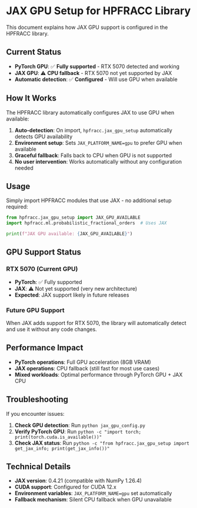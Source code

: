 # JAX GPU Setup for HPFRACC Library

This document explains how JAX GPU support is configured in the HPFRACC library.

## Current Status

- **PyTorch GPU**: ✅ **Fully supported** - RTX 5070 detected and working
- **JAX GPU**: ⚠️ **CPU fallback** - RTX 5070 not yet supported by JAX
- **Automatic detection**: ✅ **Configured** - Will use GPU when available

## How It Works

The HPFRACC library automatically configures JAX to use GPU when available:

1. **Auto-detection**: On import, `hpfracc.jax_gpu_setup` automatically detects GPU availability
2. **Environment setup**: Sets `JAX_PLATFORM_NAME=gpu` to prefer GPU when available
3. **Graceful fallback**: Falls back to CPU when GPU is not supported
4. **No user intervention**: Works automatically without any configuration needed

## Usage

Simply import HPFRACC modules that use JAX - no additional setup required:

```python
from hpfracc.jax_gpu_setup import JAX_GPU_AVAILABLE
import hpfracc.ml.probabilistic_fractional_orders  # Uses JAX

print(f"JAX GPU available: {JAX_GPU_AVAILABLE}")
```

## GPU Support Status

### RTX 5070 (Current GPU)
- **PyTorch**: ✅ Fully supported
- **JAX**: ⚠️ Not yet supported (very new architecture)
- **Expected**: JAX support likely in future releases

### Future GPU Support
When JAX adds support for RTX 5070, the library will automatically detect and use it without any code changes.

## Performance Impact

- **PyTorch operations**: Full GPU acceleration (8GB VRAM)
- **JAX operations**: CPU fallback (still fast for most use cases)
- **Mixed workloads**: Optimal performance through PyTorch GPU + JAX CPU

## Troubleshooting

If you encounter issues:

1. **Check GPU detection**: Run `python jax_gpu_config.py`
2. **Verify PyTorch GPU**: Run `python -c "import torch; print(torch.cuda.is_available())"`
3. **Check JAX status**: Run `python -c "from hpfracc.jax_gpu_setup import get_jax_info; print(get_jax_info())"`

## Technical Details

- **JAX version**: 0.4.21 (compatible with NumPy 1.26.4)
- **CUDA support**: Configured for CUDA 12.x
- **Environment variables**: `JAX_PLATFORM_NAME=gpu` set automatically
- **Fallback mechanism**: Silent CPU fallback when GPU unavailable
